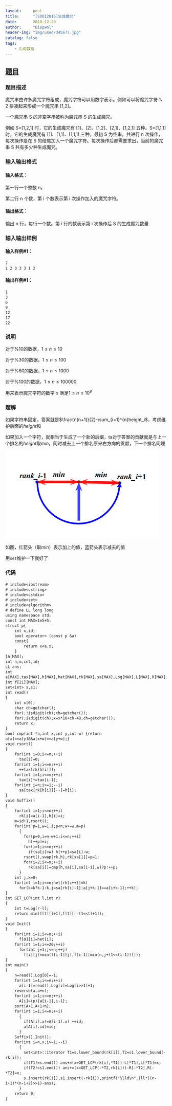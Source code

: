 ```yaml
---
layout:     post
title:      "[SDOI2016]生成魔咒"
date:       2018-12-29
author:     "Dispwnl"
header-img: "img/used/345677.jpg"
catalog: false
tags:
    - 后缀数组
---
```

## [题目](https://www.luogu.org/problemnew/show/P4070)
### 题目描述

魔咒串由许多魔咒字符组成，魔咒字符可以用数字表示。例如可以将魔咒字符 1、2 拼凑起来形成一个魔咒串 [1,2]。

一个魔咒串 S 的非空字串被称为魔咒串 S 的生成魔咒。

例如 S=[1,2,1] 时，它的生成魔咒有 [1]、[2]、[1,2]、[2,1]、[1,2,1] 五种。S=[1,1,1] 时，它的生成魔咒有 [1]、[1,1]、[1,1,1] 三种。最初 S 为空串。共进行 n 次操作，每次操作是在 S 的结尾加入一个魔咒字符。每次操作后都需要求出，当前的魔咒串 S 共有多少种生成魔咒。

### 输入输出格式
#### 输入格式：

第一行一个整数 n。

第二行 n 个数，第 i 个数表示第 i 次操作加入的魔咒字符。

#### 输出格式：

输出 n 行，每行一个数。第 i 行的数表示第 i 次操作后 S 的生成魔咒数量

### 输入输出样例

#### 输入样例#1：
```
7
1 2 3 3 3 1 2
```
#### 输出样例#1： 
```
1
3
6
9
12
17
22
```
### 说明
对于%10的数据，$1 \le n \le 10$

对于%30的数据，$1 \le n \le 100$

对于%60的数据，$1 \le n \le 1000$

对于%100的数据，$1 \le n \le 100000$

用来表示魔咒字符的数字 $x$ 满足$1 \le n \le 10^9$

### 题解
如果字符串固定，答案就是$\frac{n(n+1)}{2}-\sum_{i=1}^{n}height_i$，考虑维护后面的$height$和

如果加入一个字符，就相当于生成了一个新的后缀，ta对于答案的贡献就是与上一个排名的$height$取$min$，同时减去上一个排名原来右方向的贡献，下一个排名同理

![](/img/study/get.png)

如图，红箭头（取$min$）表示加上的值，蓝箭头表示减去的值

用<code>set</code>维护一下就好了

### 代码
```
# include<iostream>
# include<cstring>
# include<cstdio>
# include<set>
# include<algorithm>
# define LL long long
using namespace std;
const int MAX=1e5+5;
struct p{
	int x,id;
	bool operator< (const p &a)
	const{
		return x<a.x;
	}
}A[MAX];
int n,m,cnt,id;
LL ans;
int a[MAX],tax[MAX],h[MAX],het[MAX],rk[MAX],sa[MAX],Log[MAX],L[MAX],R[MAX];
int f[21][MAX];
set<int> s,s1;
int read()
{
	int x(0);
	char ch=getchar();
	for(;!isdigit(ch);ch=getchar());
	for(;isdigit(ch);x=x*10+ch-48,ch=getchar());
	return x;
}
bool cmp(int *a,int x,int y,int w) {return a[x]==a[y]&&a[x+w]==a[y+w];}
void rsort()
{
	for(int i=0;i<=m;++i)
	  tax[i]=0;
	for(int i=1;i<=n;++i)
	  ++tax[rk[h[i]]];
	for(int i=1;i<=m;++i)
	  tax[i]+=tax[i-1];
	for(int i=n;i>=1;--i)
	  sa[tax[rk[h[i]]]--]=h[i];
}
void Suffix()
{
	for(int i=1;i<=n;++i)
	  rk[i]=a[i-1],h[i]=i;
	m=id+1,rsort();
	for(int p=1,w=1,i;p<n;w+=w,m=p)
	  {
	  	for(p=0,i=n-w+1;i<=n;++i)
	  	  h[++p]=i;
	  	for(i=1;i<=n;++i)
	  	  if(sa[i]>w) h[++p]=sa[i]-w;
	  	rsort(),swap(rk,h),rk[sa[1]]=p=1;
	  	for(i=2;i<=n;++i)
	  	  rk[sa[i]]=cmp(h,sa[i],sa[i-1],w)?p:++p;
	  }
	int j,k=0;
	for(int i=1;i<=n;het[rk[i++]]=k)
	  for(k=k?k-1:k,j=sa[rk[i]-1];a[j+k-1]==a[i+k-1];++k);
}
int GET_LCP(int l,int r)
{
	int t=Log[r-l];
	return min(f[t][l+1],f[t][r-(1<<t)+1]);
}
void Init()
{
	for(int i=1;i<=n;++i)
	  f[0][i]=het[i];
	for(int i=1;i<=20;++i)
	  for(int j=1;j<=n;++j)
	    f[i][j]=min(f[i-1][j],f[i-1][min(n,j+(1<<(i-1)))]);
}
int main()
{
	n=read(),Log[0]=-1;
	for(int i=1;i<=n;++i)
	  a[i-1]=read(),Log[i]=Log[i>>1]+1;
	reverse(a,a+n);
	for(int i=1;i<=n;++i)
	  A[i]=(p){a[i-1],i-1};
	sort(A+1,A+1+n);
	for(int i=1;i<=n;++i)
	  {
	  	if(A[i].x!=A[i-1].x) ++id;
	  	a[A[i].id]=id;
	  }
	Suffix(),Init();
	for(int i=n,x;i>=1;--i)
	  {
	  	set<int>::iterator T1=s.lower_bound(rk[i]),T2=s1.lower_bound(-rk[i]);
	  	if(T1!=s.end()) ans+=(x=GET_LCP(rk[i],*T1))-L[*T1],L[*T1]=x;
	  	if(T2!=s1.end()) ans+=(x=GET_LCP(-*T2,rk[i]))-R[-*T2],R[-*T2]=x;
	  	s.insert(rk[i]),s1.insert(-rk[i]),printf("%lld\n",1ll*((n-i+1)*(n-i+2)>>1)-ans);
	  }
	return 0;
}
```
